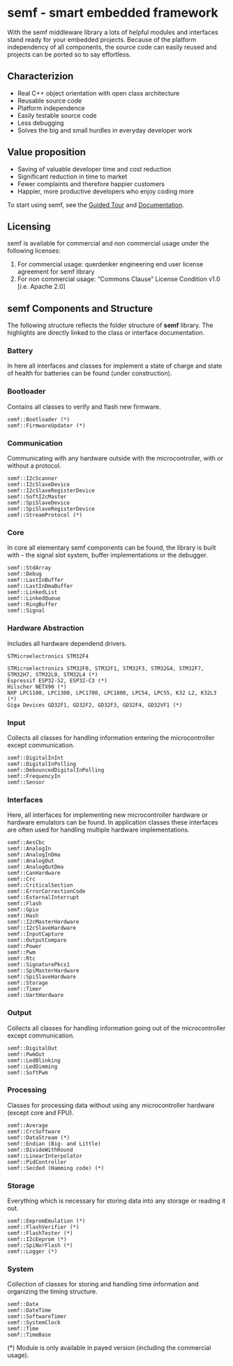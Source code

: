 # semf - smart embedded framework
With the semf middleware library a lots of helpful modules and interfaces stand ready for your embedded projects. Because of the platform independency of all components, the source code can easily reused and projects can be ported so to say effortless.

## Characterizion
* Real C++ object orientation with open class architecture
* Reusable source code
* Platform independence
* Easily testable source code
* Less debugging
* Solves the big and small hurdles in everyday developer work

## Value proposition
* Saving of valuable developer time and cost reduction
* Significant reduction in time to market
* Fewer complaints and therefore happier customers
* Happier, more productive developers who enjoy coding more

To start using semf, see the [Guided Tour](https://www.youtube.com/watch?v=dVh0At-LjC8) and [Documentation](https://www.semf.io/embedded-wissen/).

## Licensing
semf is available for commercial and non commercial usage under the following licenses:

1. For commercial usage: querdenker engineering end user license agreement for semf library
2. For non commercial usage: “Commons Clause” License Condition v1.0 [i.e. Apache 2.0] 

## semf Components and Structure
The following structure reflects the folder structure of **semf** library. The highlights are directly linked to the class or interface documentation.

### Battery

In here all interfaces and classes for implement a state of charge and state of health for batteries can be found (under construction).

### Bootloader

Contains all classes to verify and flash new firmware.

    semf::Bootloader (*)
    semf::FirmwareUpdater (*)

### Communication

Communicating with any hardware outside with the microcontroller, with or without a protocol.

    semf::I2cScanner
    semf::I2cSlaveDevice
    semf::I2cSlaveRegisterDevice
    semf::SoftI2cMaster
    semf::SpiSlaveDevice
    semf::SpiSlaveRegisterDevice
    semf::StreamProtocol (*)

### Core

In core all elementary semf components can be found, the library is built with - the signal slot system, buffer implementations or the debugger.

    semf::StdArray
    semf::Debug
    semf::LastInBuffer
    semf::LastInDmaBuffer
    semf::LinkedList
    semf::LinkedQueue
    semf::RingBuffer
    semf::Signal

### Hardware Abstraction
Includes all hardware dependend drivers.

    STMicroelectronics STM32F4

    STMicroelectronics STM32F0, STM32F1, STM32F3, STM32G4, STM32F7, STM32H7, STM32L0, STM32L4 (*)
    Espressif ESP32-S2, ESP32-C3 (*)
    Hilscher NETX90 (*)
    NXP LPC1100, LPC1300, LPC1700, LPC1800, LPC54, LPC55, K32 L2, K32L3 (*)
    Giga Devices GD32F1, GD32F2, GD32F3, GD32F4, GD32VF1 (*)

### Input

Collects all classes for handling information entering the microcontroller except communication.

    semf::DigitalInInt
    semf::DigitalInPolling
    semf::DebouncedDigitalInPolling
    semf::FrequencyIn
    semf::Sensor

### Interfaces

Here, all interfaces for implementing new microcontroller hardware or hardware emulators can be found. In application classes these interfaces are often used for handling multiple hardware implementations.

    semf::AesCbc
    semf::AnalogIn
    semf::AnalogInDma
    semf::AnalogOut
    semf::AnalogOutDma
    semf::CanHardware
    semf::Crc
    semf::CriticalSection
    semf::ErrorCorrectionCode
    semf::ExternalInterrupt
    semf::Flash
    semf::Gpio
    semf::Hash
    semf::I2cMasterHardware
    semf::I2cSlaveHardware
    semf::InputCapture
    semf::OutputCompare
    semf::Power
    semf::Pwm
    semf::Rtc
    semf::SignaturePkcs1
    semf::SpiMasterHardware
    semf::SpiSlaveHardware
    semf::Storage
    semf::Timer
    semf::UartHardware

### Output

Collects all classes for handling information going out of the microcontroller except communication.

    semf::DigitalOut
    semf::PwmOut
    semf::LedBlinking
    semf::LedDimming
    semf::SoftPwm

### Processing

Classes for processing data without using any microcontroller hardware (except core and FPU).

    semf::Average
    semf::CrcSoftware
    semf::DataStream (*)
    semf::Endian (Big- and Little)
    semf::DivideWithRound
    semf::LinearInterpolator
    semf::PidController
    semf::Secded (Hamming code) (*)

### Storage

Everything which is necessary for storing data into any storage or reading it out.

    semf::EepromEmulation (*)
    semf::FlashVerifier (*)
    semf::FlashTester (*)
    semf::I2cEeprom (*)
    semf::SpiNorFlash (*)
    semf::Logger (*)

### System

Collection of classes for storing and handling time information and organizing the timing structure.

    semf::Date
    semf::DateTime
    semf::SoftwareTimer
    semf::SystemClock
    semf::Time
    semf::TimeBase

(*) Module is only available in payed version (including the commercial usage).